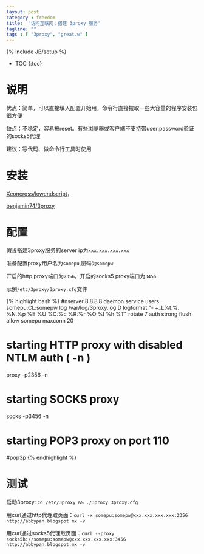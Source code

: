 ```yaml
---
layout: post
category : freedom
title:  "访问互联网：搭建 3proxy 服务"
tagline: ""
tags : [ "3proxy", "great.w" ] 
---
```

{% include JB/setup %}

* TOC
{:toc}

# 说明

优点：简单，可以直接填入配置开始用，命令行直接拉取一些大容量的程序安装包很方便

缺点：不稳定，容易被reset。有些浏览器或客户端不支持带user:password验证的socks5代理

建议：写代码、做命令行工具时使用

# 安装

[Xeoncross/lowendscript](https://github.com/Xeoncross/lowendscript)，

[benjamin74/3proxy](https://github.com/benjamin74/3proxy)

# 配置

假设搭建3proxy服务的server ip为``xxx.xxx.xxx.xxx``

准备配置proxy用户名为``somepu``,密码为``somepw``

开启的http proxy端口为``2356``，开启的socks5 proxy端口为``3456``

示例``/etc/3proxy/3proxy.cfg``文件

{% highlight bash %}
#nserver 8.8.8.8
daemon
service
users somepu:CL:somepw
log /var/log/3proxy.log D
logformat "- +_L%t.%. %N.%p %E %U %C:%c %R:%r %O %I %h %T"
rotate 7
auth strong
flush
allow somepu
maxconn 20

# starting HTTP proxy with disabled NTLM auth ( -n )
proxy -p2356 -n

# starting SOCKS proxy
socks -p3456 -n

# starting POP3 proxy on port 110
#pop3p
{% endhighlight %}

# 测试

启动3proxy: ``cd /etc/3proxy && ./3proxy 3proxy.cfg``

用curl通过http代理取页面：``curl -x somepu:somepw@xxx.xxx.xxx.xxx:2356 http://abbypan.blogspot.mx -v``

用curl通过socks5代理取页面：``curl --proxy socks5h://somepu:somepw@xxx.xxx.xxx.xxx:3456 http://abbypan.blogspot.mx -v``
